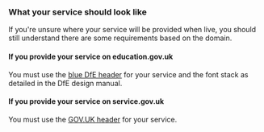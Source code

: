 ### What your service should look like

If you're unsure where your service will be provided when live, you should still understand there are some requirements based on the domain.

#### If you provide your service on education.gov.uk

You must use the [blue DfE header](https://design.education.gov.uk/design-system/components/header) for your service and the font stack as detailed in the DfE design manual.

#### If you provide your service on service.gov.uk

You must use the [GOV.UK header](https://design-system.service.gov.uk/components/header/) for your service.


